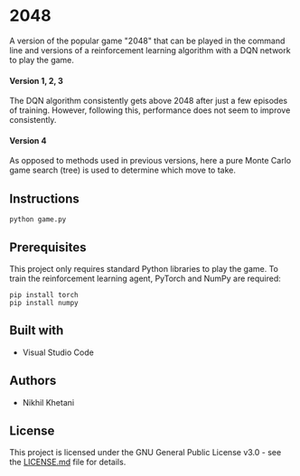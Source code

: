 # 2048
A version of the popular game "2048" that can be played in the command line and versions of a reinforcement learning algorithm with a DQN network to play the game.

#### Version 1, 2, 3
The DQN algorithm consistently gets above 2048 after just a few episodes of training. However, following this, performance does not seem to improve consistently. 

#### Version 4
As opposed to methods used in previous versions, here a pure Monte Carlo game search (tree) is used to determine which move to take.

## Instructions
```
python game.py
```
## Prerequisites
This project only requires standard Python libraries to play the game.
To train the reinforcement learning agent, PyTorch and NumPy are required:
```
pip install torch
pip install numpy
```
## Built with
+ Visual Studio Code

## Authors
+ Nikhil Khetani

## License
This project is licensed under the GNU General Public License v3.0 - see the [LICENSE.md](/LICENSE) file for details.
